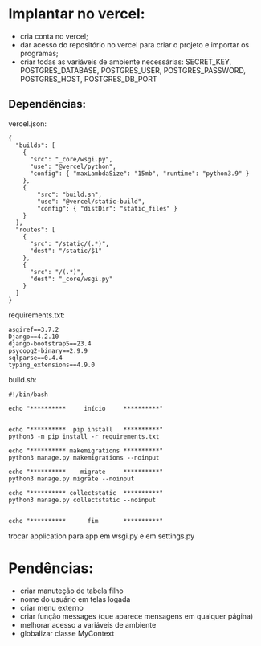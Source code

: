 # Implantar no vercel:
- cria conta no vercel;
- dar acesso do repositório no vercel para criar o projeto e importar os programas;
- criar todas as variáveis de ambiente necessárias: SECRET_KEY, POSTGRES_DATABASE, POSTGRES_USER, POSTGRES_PASSWORD, POSTGRES_HOST, POSTGRES_DB_PORT


## Dependências:
vercel.json:

```
{
  "builds": [
    {
      "src": "_core/wsgi.py",
      "use": "@vercel/python",
      "config": { "maxLambdaSize": "15mb", "runtime": "python3.9" }
    },
    {
        "src": "build.sh",
        "use": "@vercel/static-build",
        "config": { "distDir": "static_files" }
    }
  ],
  "routes": [
    {
      "src": "/static/(.*)",
      "dest": "/static/$1"
    },
    {
      "src": "/(.*)",
      "dest": "_core/wsgi.py"
    }
  ]
}

```

requirements.txt:

```
asgiref==3.7.2
Django==4.2.10
django-bootstrap5==23.4
psycopg2-binary==2.9.9
sqlparse==0.4.4
typing_extensions==4.9.0

```

build.sh:

```
#!/bin/bash

echo "**********     início     **********"


echo "**********  pip install   **********"
python3 -m pip install -r requirements.txt

echo "********** makemigrations **********"
python3 manage.py makemigrations --noinput

echo "**********    migrate     **********"
python3 manage.py migrate --noinput

echo "********** collectstatic  **********"
python3 manage.py collectstatic --noinput


echo "**********      fim       **********"

```

trocar application para app em wsgi.py e em settings.py



# Pendências:
- criar manuteção de tabela filho
- nome do usuário em telas logada
- criar menu externo
- criar função messages (que aparece mensagens em qualquer página)
- melhorar acesso a variáveis de ambiente
- globalizar classe MyContext
